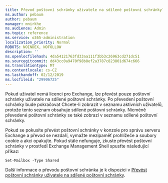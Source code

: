 ```yaml
---
title: Převod poštovní schránky uživatele na sdílené poštovní schránky?
ms.author: pebaum
author: pebaum
manager: mnirkhe
ms.audience: Admin
ms.topic: reference
ms.service: o365-administration
localization_priority: Normal
ROBOTS: NOINDEX, NOFOLLOW
description: ''
ms.openlocfilehash: 4da54121763fd33aa111f3bb3c26963cd271dc51
ms.sourcegitcommit: dd43cc0a9470f98b8ef2a3787c823801d674c666
ms.translationtype: MT
ms.contentlocale: cs-CZ
ms.lasthandoff: 02/12/2019
ms.locfileid: "29906725"
---
```

Pokud uživatel nemá licenci pro Exchange, lze převést pouze poštovní schránky uživatele na sdílené poštovní schránky. Po převedení poštovní schránky bude pokračovat Chcete-li zobrazit v seznamu aktivních uživatelů, protože tento seznam obsahuje sdílené poštovní schránky. Nicméně převedené poštovní schránky se také zobrazí v seznamu sdílené poštovní schránky. 
  
Pokud se pokusíte převést poštovní schránky v konzole pro správu serveru Exchange a převod se nezdaří, vymažte mezipaměť prohlížeče a soubory cookie a akci opakujte. Pokud stále nefunguje, zkuste převést poštovní schránky v prostředí Exchange Management Shell spusťte následující příkaz:
  
```
Set-Mailbox -Type Shared
```

Další informace o převodu poštovní schránka je k dispozici v [Převést poštovní schránky uživatele na sdílené poštovní schránky](https://support.office.com/client/2e122487-e1f5-4f26-ba41-5689249d93ba).
  
